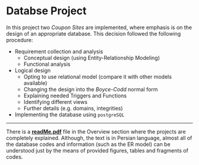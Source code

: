 # Databse Project

In this project two *Coupon Sites* are implemented, where emphasis is on the design of an appropriate database. This decision followed the following procedure:
- Requirement collection and analysis
    - Conceptual design (using Entity-Relationship Modeling)
	- Functional analysis
- Logical design
	- Opting to use relational model (compare it with other models available)
	- Changing the design into the *Boyce-Codd* normal form
	- Explaining needed Triggers and Functions
	- Identifying different views
	- Further details (e.g. domains, integrities)
- Implementing the database using `postgreSQL`

----
There is a [**readMe.pdf**](./Overview/readMe.pdf) file in the Overview section where the projects are completely explained. Although, the text is in Persian language, almost all of the database codes and information (such as the ER model) can be understood just by the means of provided figures, tables and fragments of codes.

